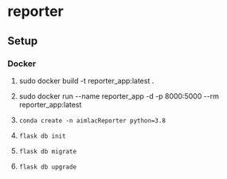 # reporter

## Setup

### Docker
1. sudo docker build -t reporter_app:latest .
2. sudo docker run --name reporter_app -d -p 8000:5000 --rm reporter_app:latest



1. `conda create -n aimlacReporter python=3.8`
2. `flask db init`
3. `flask db migrate`
3. `flask db upgrade`
